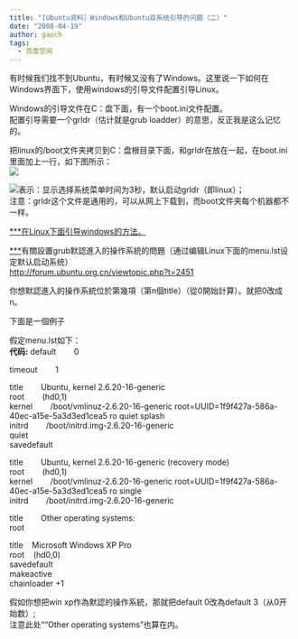 ```yaml
---
title: "[Ubuntu资料］Windows和Ubuntu双系统引导的问题（二）"
date: "2008-04-19"
author: gaoch
tags:
  - 百度空间
---
```


有时候我们找不到Ubuntu，有时候又没有了Windows。这里说一下如何在Windows界面下，使用windows的引导文件配置引导Linux。  
  
Windows的引导文件在C：盘下面，有一个boot.ini文件配置。  
配置引导需要一个grldr（估计就是grub
loadder）的意思，反正我是这么记忆的。  
  
把linux的/boot文件夹拷贝到C：盘根目录下面，和grldr在放在一起，在boot.ini里面加上一行，如下图所示：  
<img src="http://hiphotos.baidu.com/spring%5Fgao/pic/item/d52627a4055b68e59052ee93.jpg" class="blogimg" />  
  
<img src="http://hiphotos.baidu.com/spring%5Fgao/pic/item/af96e1cd9708ff430eb34564.jpg" class="blogimg" />表示：显示选择系统菜单时间为3秒，默认启动grldr（即linux）；  
注意：grldr这个文件是通用的，可以从网上下载到，而boot文件夹每个机器都不一样。

<u>***在Linux下面引导windows的方法。  
  
***</u>有關設置grub默認進入的操作系統的問題（通过编辑Linux下面的menu.lst设定默认启动系统）  
<http://forum.ubuntu.org.cn/viewtopic.php?t=2451>  
  
你想默認進入的操作系統位於第幾項（第n個title）（從0開始計算）。就把0改成n。  
  
下面是一個例子  
  
假定menu.lst如下：  
**代码:** default        0  
  
timeout        1  
  
title        Ubuntu, kernel 2.6.20-16-generic  
root        (hd0,1)  
kernel        /boot/vmlinuz-2.6.20-16-generic
root=UUID=1f9f427a-586a-40ec-a15e-5a3d3ed1cea5 ro quiet splash  
initrd        /boot/initrd.img-2.6.20-16-generic  
quiet  
savedefault  
  
title        Ubuntu, kernel 2.6.20-16-generic (recovery mode)  
root        (hd0,1)  
kernel        /boot/vmlinuz-2.6.20-16-generic
root=UUID=1f9f427a-586a-40ec-a15e-5a3d3ed1cea5 ro single  
initrd        /boot/initrd.img-2.6.20-16-generic  
  
title        Other operating systems:  
root  
  
title    Microsoft Windows XP Pro  
root    (hd0,0)  
savedefault  
makeactive  
chainloader +1  
  
  
  
假如你想把win xp作為默認的操作系統，那就把default 0改為default
3（从0开始数）;  
注意此处““Other operating systems”也算在内。  